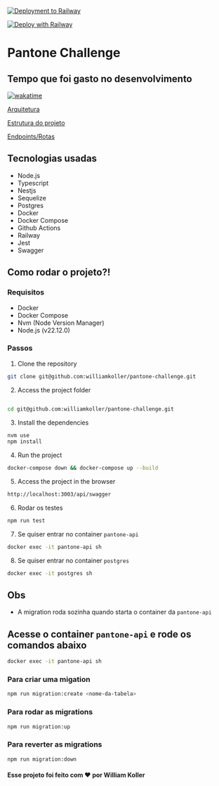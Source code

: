 [![Deployment to Railway](https://github.com/williamkoller/pantone-challenge/actions/workflows/deployment.yml/badge.svg)](https://github.com/williamkoller/pantone-challenge/actions/workflows/deployment.yml)

<p align="left">
  <a href="https://railway.app">
    <img src="https://railway.app/button.svg" alt="Deploy with Railway">
  </a>
</p>

# Pantone Challenge

## Tempo que foi gasto no desenvolvimento

[![wakatime](https://wakatime.com/badge/user/f8b538ef-5e09-4369-8b13-b9baf54326e9/project/870856eb-a2f9-471d-a72d-e5b16d3e0cec.svg)](https://wakatime.com/badge/user/f8b538ef-5e09-4369-8b13-b9baf54326e9/project/870856eb-a2f9-471d-a72d-e5b16d3e0cec)

[Arquitetura](./architecture.md)

[Estrutura do projeto](./structure.md)

[Endpoints/Rotas](./endpoints.md)

## Tecnologias usadas

- Node.js
- Typescript
- Nestjs
- Sequelize
- Postgres
- Docker
- Docker Compose
- Github Actions
- Railway
- Jest
- Swagger

## Como rodar o projeto?!

### Requisitos

- Docker
- Docker Compose
- Nvm (Node Version Manager)
- Node.js (v22.12.0)

### Passos

1. Clone the repository

```bash
git clone git@github.com:williamkoller/pantone-challenge.git
```

2. Access the project folder

```bash

cd git@github.com:williamkoller/pantone-challenge.git
```

3. Install the dependencies

```bash
nvm use
npm install
```

4. Run the project

```bash
docker-compose down && docker-compose up --build
```

5. Access the project in the browser

```bash
http://localhost:3003/api/swagger
```

6. Rodar os testes

```bash
npm run test
```

7. Se quiser entrar no container `pantone-api`

```bash
docker exec -it pantone-api sh
```

8. Se quiser entrar no container `postgres`

```bash
docker exec -it postgres sh
```

## Obs

- A migration roda sozinha quando starta o container da `pantone-api`

## Acesse o container `pantone-api` e rode os comandos abaixo

```bash
docker exec -it pantone-api sh
```

### Para criar uma migation

```bash
npm run migration:create <nome-da-tabela>
```

### Para rodar as migrations

```bash
npm run migration:up
```

### Para reverter as migrations

```bash
npm run migration:down
```

#### Esse projeto foi feito com ❤️ por William Koller
